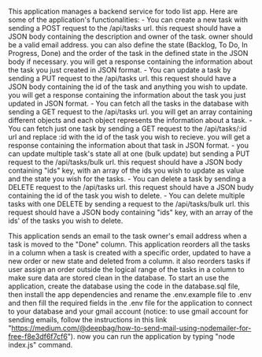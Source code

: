 This application manages a backend service for todo list app. Here are some of the application's functionalities:
     - You can create a new task with sending a POST request to the /api/tasks url. this request should have a JSON body containing the description and owner of the task. owner should be a valid email address. 
       you can also define the state (Backlog, To Do, In Progress, Done) and the order of the task in the defined state in the JSON body if necessary. you will get a response containing the information about the task you just created in JSON format.
     - You can update a task by sending a PUT request to the /api/tasks url. this request should have a JSON body containing the id of the task and anything you wish to update. you will get a response containing the information about the task you 
       just updated in JSON format.
     - You can fetch all the tasks in the database with sending a GET request to the /api/tasks url. you will get an array containing different objects and each object represents the information about a task.
     - You can fetch just one task by sending a GET request to the /api/tasks/:id url and replace :id with the id of the task you wish to recieve. you will get a response containing the information about that task in JSON format.
     - you can update multiple task's state all at one (bulk update) but sending a PUT request to the /api/tasks/bulk url. this request should have a JSON body containing "ids" key, with an array of the ids you wish to update as value and the state you
       wish for the tasks.
     - You can delete a task by sending a DELETE request to the /api/tasks url. this request should have a JSON budy containing the id of the task you wish to delete.
     - You can delete multiple tasks with one DELETE by sending a request to the /api/tasks/bulk url. this request should have a JSON body containing "ids" key, with an array of the ids' of the tasks you wish to delete.

This application sends an email to the task owner's email address when a task is moved to the "Done" column.
This application reorders all the tasks in a column when a task is created with a specific order, updated to have a new order or new state and deleted from a column. it also reorders tasks if user assign an order outside the logical range of the tasks in
 a column to make sure data are stored clean in the database.
To start an use the application, create the database using the code in the database.sql file, then install the app dependencies and rename the .env.example file to .env and then fill the required fields in the .env file for the application to connect to 
 your database and your gmail account (notice: to use gmail account for sending emails, follow the instructions in this link "https://medium.com/@deepbag/how-to-send-mail-using-nodemailer-for-free-f8e3df6f7cf6"). now you can run the application by typing 
 "node index.js" command.
